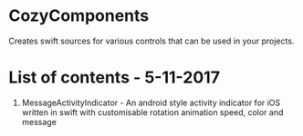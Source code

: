 # CozyComponents

Creates swift sources for various controls that can be used in your projects.

# List of contents - 5-11-2017
1. MessageActivityIndicator - An android style activity indicator for iOS written in swift with customisable rotation animation speed, color and message
